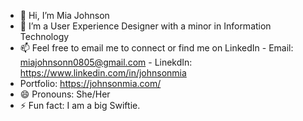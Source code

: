 - 👋 Hi, I’m Mia Johnson
- 👀 I’m a User Experience Designer with a minor in Information Technology
- 📫 Feel free to email me to connect or find me on LinkedIn
      - Email: miajohnsonn0805@gmail.com
      - LinekdIn: https://www.linkedin.com/in/johnsonmia
- Portfolio: https://johnsonmia.com/
- 😄 Pronouns: She/Her
- ⚡ Fun fact: I am a big Swiftie.

